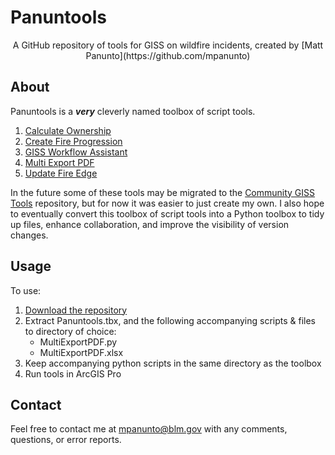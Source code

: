 # Panuntools

<p align="center">A GitHub repository of tools for GISS on wildfire incidents, created by [Matt Panunto](https://github.com/mpanunto)</p>

## About

Panuntools is a ***very*** cleverly named toolbox of script tools.

1. [Calculate Ownership](docs/README_CalculateOwnership.md)
2. [Create Fire Progression](docs/README_CreateFireProgression.md)
3. [GISS Workflow Assistant](docs/README_CalculateEventGeometry_CopyGDB.md)
4. [Multi Export PDF](docs/README_MultiExportPDF.md)
5. [Update Fire Edge](docs/README_UpdateFireEdge.md)

In the future some of these tools may be migrated to the [Community GISS Tools](https://github.com/smHooper/giss_community_tools) repository, but for now it was easier to just create my own. I also hope to eventually convert this toolbox of script tools into a Python toolbox to tidy up files, enhance collaboration, and improve the visibility of version changes.

## Usage

To use:
1. [Download the repository](https://github.com/mpanunto/Panuntools/archive/refs/heads/main.zip)
2. Extract Panuntools.tbx, and the following accompanying scripts & files to directory of choice:
    - MultiExportPDF.py
    - MultiExportPDF.xlsx
3. Keep accompanying python scripts in the same directory as the toolbox
4. Run tools in ArcGIS Pro



## Contact
Feel free to contact me at mpanunto@blm.gov with any comments, questions, or error reports.
